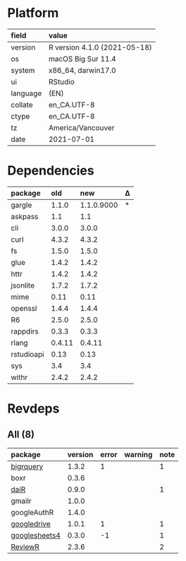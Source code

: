 # Platform

|field    |value                        |
|:--------|:----------------------------|
|version  |R version 4.1.0 (2021-05-18) |
|os       |macOS Big Sur 11.4           |
|system   |x86_64, darwin17.0           |
|ui       |RStudio                      |
|language |(EN)                         |
|collate  |en_CA.UTF-8                  |
|ctype    |en_CA.UTF-8                  |
|tz       |America/Vancouver            |
|date     |2021-07-01                   |

# Dependencies

|package    |old    |new        |Δ  |
|:----------|:------|:----------|:--|
|gargle     |1.1.0  |1.1.0.9000 |*  |
|askpass    |1.1    |1.1        |   |
|cli        |3.0.0  |3.0.0      |   |
|curl       |4.3.2  |4.3.2      |   |
|fs         |1.5.0  |1.5.0      |   |
|glue       |1.4.2  |1.4.2      |   |
|httr       |1.4.2  |1.4.2      |   |
|jsonlite   |1.7.2  |1.7.2      |   |
|mime       |0.11   |0.11       |   |
|openssl    |1.4.4  |1.4.4      |   |
|R6         |2.5.0  |2.5.0      |   |
|rappdirs   |0.3.3  |0.3.3      |   |
|rlang      |0.4.11 |0.4.11     |   |
|rstudioapi |0.13   |0.13       |   |
|sys        |3.4    |3.4        |   |
|withr      |2.4.2  |2.4.2      |   |

# Revdeps

## All (8)

|package                                    |version |error |warning |note |
|:------------------------------------------|:-------|:-----|:-------|:----|
|[bigrquery](problems.md#bigrquery)         |1.3.2   |1     |        |1    |
|boxr                                       |0.3.6   |      |        |     |
|[daiR](problems.md#dair)                   |0.9.0   |      |        |1    |
|gmailr                                     |1.0.0   |      |        |     |
|googleAuthR                                |1.4.0   |      |        |     |
|[googledrive](problems.md#googledrive)     |1.0.1   |1     |        |1    |
|[googlesheets4](problems.md#googlesheets4) |0.3.0   |-1    |        |1    |
|[ReviewR](problems.md#reviewr)             |2.3.6   |      |        |2    |

